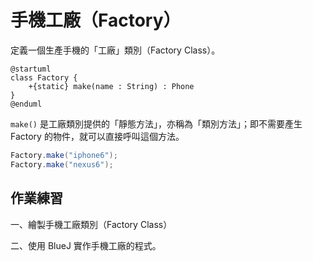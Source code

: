 # 手機工廠（Factory）

定義一個生產手機的「工廠」類別（Factory Class）。

```uml
@startuml
class Factory {
    +{static} make(name : String) : Phone
}
@enduml
```

`make()` 是工廠類別提供的「靜態方法」，亦稱為「類別方法」；即不需要產生 Factory 的物件，就可以直接呼叫這個方法。

```java
Factory.make("iphone6");
Factory.make("nexus6");
```

## 作業練習

一、繪製手機工廠類別（Factory Class）

二、使用 BlueJ 實作手機工廠的程式。